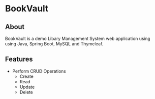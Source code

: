 # BookVault

## About

BookVault is a demo Libary Management System web application using using Java, Spring Boot, MySQL and Thymeleaf.

## Features

- Perform CRUD Operations
  - Create
  - Read
  - Update
  - Delete